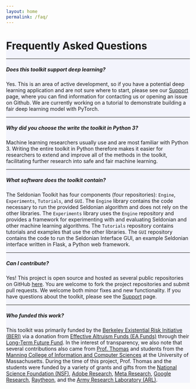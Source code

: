 ```yaml
---
layout: home
permalink: /faq/
---
```


<!-- Main Container -->
<div class="container p-3 my-5 border" style="background-color: #f3f4fc;">
<h1 class="mb-3">Frequently Asked Questions</h1>

<hr class="my-4">
<h5 class="mb-3"><b>Does this toolkit support deep learning?</b></h5>
Yes. This is an area of active development, so if you have a potential deep learning application and are not sure where to start, please see our <a href="{{ "/support" | relative_url }}">Support</a> page, where you can find information for contacting us or opening an issue on Github. We are currently working on a tutorial to demonstrate building a fair deep learning model with PyTorch.

<hr class="my-4">
<h5 class="mb-3"><b>Why did you choose the write the toolkit in Python 3?</b></h5>
Machine learning researchers usually use and are most familiar with Python 3. Writing the entire toolkit in Python therefore makes it easier for researchers to extend and improve all of the methods in the toolkit, facilitating further research into safe and fair machine learning. 

<hr class="my-4">
<h5 class="mb-3"><b>What software does the toolkit contain?</b></h5>
The Seldonian Toolkit has four components (four repositories): <code>Engine</code>, <code>Experiments</code>, <code>Tutorials</code>, and <code>GUI</code>. The <code>Engine</code> library contains the code necessary to run the provided Seldonian algorithm and does not rely on the other libraries. The <code>Experiments</code> library uses the <code>Engine</code> repository and provides a framework for experimenting with and evaluating Seldonian and other machine learning algorithms. The <code>Tutorials</code> repository contains tutorials and examples that use the other libraries. The <code>GUI</code> repository contains the code to run the Seldonian Interface GUI, an example Seldonian interface written in Flask, a Python web framework.

<hr class="my-4">
<h5 class="mb-3"><b>Can I contribute?</b></h5>
Yes! This project is open source and hosted as several public repositories on GitHub <a href="https://github.com/seldonian-toolkit">here</a>. You are welcome to fork the project repositories and submit pull requests. We welcome both minor fixes and new functionality. If you have questions about the toolkit, please see the <a href="{{ "/support" | relative_url }}">Support</a> page.

<hr class="my-4">
<h5 class="mb-3"><b>Who funded this work?</b></h5>
This toolkit was primarily funded by the <a href="https://existence.org/">Berkeley Existential Risk Initiative (BERI)</a> via a donation from <a href="https://funds.effectivealtruism.org/">Effective Altruism Funds (EA Funds)</a> through their <a href="https://funds.effectivealtruism.org/funds/far-future">Long-Term Future Fund</a>. In the interest of transparency, we also note that several contributions also came from <a href="https://people.cs.umass.edu/~pthomas/">Prof. Thomas</a> and students from the <a href="https://www.cics.umass.edu/">Manning College of Information and Computer Sciences</a> at the University of Massachusetts. During the time of this project, Prof. Thomas and the students were funded by a variety of grants and gifts from the <a href="https://www.nsf.gov/awardsearch/showAward?AWD_ID=2018372">National Science Foundation (NSF)</a>, <a href="https://research.adobe.com/data-science-research-awards/"  data-bs-toggle="tooltip" data-bs-placement="bottom" title="Prof. Thomas received additional gift funding from Adobe Research beyond the linked Data Science Research Awards">Adobe Research</a>, <a href="https://research.facebook.com/blog/2021/12/announcing-the-winners-of-the-building-tools-to-enhance-transparency-in-fairness-and-privacy-rfp/" data-bs-toggle="tooltip" data-bs-placement="bottom" title="Project title: High-confidence long-term safety and fairness guarantees">Meta Research</a>, <a href="https://research.google/outreach/air-program/recipients/" data-bs-toggle="tooltip" data-bs-placement="bottom" title="Project title: Supervised Learning with Long-Term Fairness Guarantees">Google Research</a>, <a href="https://www.rtx.com/">Raytheon</a>, and the <a href="https://www.arl.army.mil/business/collaborative-alliances/current-cras/iobt-cra/">Army Research Laboratory (ARL)</a>.
</div>

